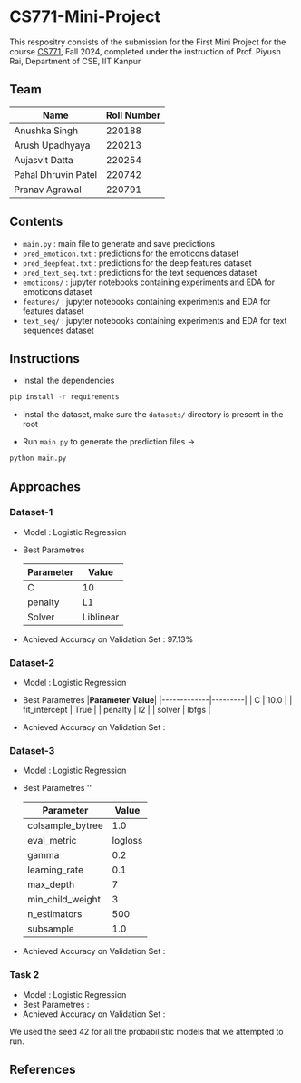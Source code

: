 # CS771-Mini-Project

This respositry consists of the submission for the First Mini Project for the course [CS771](https://web.cse.iitk.ac.in/users/piyush/courses/ml-autumn24/index.html), Fall 2024, completed under the instruction of Prof. Piyush Rai, Department of CSE, IIT Kanpur

## Team 

| **Name** | **Roll Number** |
|----------|-----------------|
| Anushka Singh | 220188 |
| Arush Upadhyaya | 220213 |
| Aujasvit Datta | 220254 |
| Pahal Dhruvin Patel | 220742 |
| Pranav Agrawal | 220791 |

## Contents

- `main.py` : main file to generate and save predictions
- `pred_emoticon.txt` : predictions for the emoticons dataset
- `pred_deepfeat.txt` : predictions for the deep features dataset
- `pred_text_seq.txt` : predictions for the text sequences dataset
- `emoticons/` : jupyter notebooks containing experiments and EDA for emoticons dataset
- `features/` : jupyter notebooks containing experiments and EDA for features dataset
- `text_seq/` : jupyter notebooks containing experiments and EDA for text sequences dataset

## Instructions

- Install the dependencies
```bash
pip install -r requirements
```

- Install the dataset, make sure the `datasets/` directory is present in the root

- Run `main.py` to generate the prediction files &rarr;
```bash
python main.py
```

## Approaches

### Dataset-1

- Model : Logistic Regression
- Best Parametres 

    |**Parameter**|**Value**|
    |-------------|---------|
    | C | 10|
    | penalty| L1|
    |Solver| Liblinear|
- Achieved Accuracy on Validation Set : 97.13%

### Dataset-2

- Model : Logistic Regression
- Best Parametres
    |**Parameter**|**Value**|
    |-------------|---------|
    | C | 10.0 |
    | fit_intercept | True |
    | penalty | l2 |
    | solver | lbfgs |
    
- Achieved Accuracy on Validation Set :

### Dataset-3

- Model : Logistic Regression
- Best Parametres ''

    |**Parameter**|**Value**|
    |-------------|---------|
    | colsample_bytree | 1.0 |
    | eval_metric | logloss |
    | gamma | 0.2 |
    | learning_rate | 0.1 |
    | max_depth | 7 |
    | min_child_weight | 3 |
    | n_estimators | 500 |
    | subsample | 1.0 |
- Achieved Accuracy on Validation Set :

### Task 2
- Model : Logistic Regression
- Best Parametres : 
- Achieved Accuracy on Validation Set :

We used the seed 42 for all the probabilistic models that we attempted to run.  
## References 

